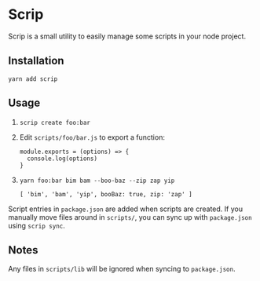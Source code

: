 # Scrip

Scrip is a small utility to easily manage some scripts in your node project.

## Installation

`yarn add scrip`

## Usage

1. `scrip create foo:bar`
1. Edit `scripts/foo/bar.js` to export a function:

	```
	module.exports = (options) => {
	  console.log(options)
	}
	```
1. `yarn foo:bar bim bam --boo-baz --zip zap yip`

	```
	[ 'bim', 'bam', 'yip', booBaz: true, zip: 'zap' ]
	```
	
Script entries in `package.json` are added when scripts are created.  If you manually move files around in `scripts/`, you can sync up with `package.json` using `scrip sync`.

## Notes
Any files in `scripts/lib` will be ignored when syncing to `package.json`.